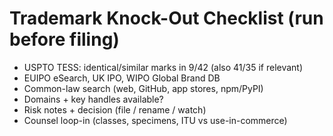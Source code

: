 # Trademark Knock-Out Checklist (run before filing)
- USPTO TESS: identical/similar marks in 9/42 (also 41/35 if relevant)
- EUIPO eSearch, UK IPO, WIPO Global Brand DB
- Common-law search (web, GitHub, app stores, npm/PyPI)
- Domains + key handles available?
- Risk notes + decision (file / rename / watch)
- Counsel loop-in (classes, specimens, ITU vs use-in-commerce)


